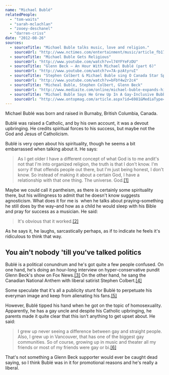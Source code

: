 ```yaml
---
name: "Michael Bublé"
relatedPeople:
  - "tom-waits"
  - "sarah-mclachlan"
  - "zooey-deschanel"
  - "darren-criss"
date: "2012-08-26"
sources:
  - sourceTitle: "Michael Buble talks music, love and religion."
    sourceUrl: "http://www.nctimes.com/entertainment/music/article_fb17e427-43f5-5db2-b0aa-0c97cb3f315a.html"
  - sourceTitle: "Michael Buble Gets Religious"
    sourceUrl: "http://www.youtube.com/watch?v=l74YFYeFzDU"
  - sourceTitle: "Glenn Beck – An Hour With Michael Bublé (part 6)"
    sourceUrl: "http://www.youtube.com/watch?v=7A-pzAtyruI"
  - sourceTitle: "Stephen Colbert & Michael Buble sing O Canada Star Spangled Banner."
    sourceUrl: "http://www.youtube.com/watch?v=bFbY4w2r2c4"
  - sourceTitle: "Micheal Buble, Stephen Colbert, Glenn Beck"
    sourceUrl: "http://www.mediaite.com/online/michael-buble-expands-his-influence-in-the-conservative-world-with-stephen-colbert/"
  - sourceTitle: "Michael Buble Says He Grew Up In A Gay-Inclusive Bubble"
    sourceUrl: "http://www.ontopmag.com/article.aspx?id=6981&MediaType=1&Category=22"
---
```


Michael Bublé was born and raised in Burnaby, British Columbia, Canada.

Bublé was raised a Catholic, and by his own account, it was a devout upbringing. He credits spiritual forces to his success, but maybe not the God and Jesus of Catholicism.

Bublé is very open about his spirituality, though he seems a bit embarrassed when talking about it. He says:

>As I get older I have a different concept of what God is to me andit's not that I'm into organized religion, the truth is that I don't know. I'm sorry if that offends people out there, but I'm just being honest, I don't know. So instead of making it about a certain God, I have a relationship with that one thing. The universe. God.<a class="source-citation" href="#http://www.nctimes.com/entertainment/music/article_fb17e427-43f5-5db2-b0aa-0c97cb3f315a.html" title="Michael Buble talks music, love and religion.">[1]</a>

Maybe we could call it pantheism, as there is certainly some spirituality there, but his willingness to admit that he doesn't know suggests agnosticism. What does it for me is  when he talks about praying–something he still does by the way–and how as a child he would sleep with his Bible and pray for success as a musician. He said:

>It's obvious that it worked.<a class="source-citation" href="#http://www.youtube.com/watch?v=l74YFYeFzDU" title="Michael Buble Gets Religious">[2]</a>

As he says it, he laughs, sarcastically perhaps, as if to indicate he feels it's ridiculous to think that way.

## You ain't nobody 'till you've talked politics

Bublé is a political conundrum and he's got quite a few people confused. On one hand, he's doing an hour-long interview on hyper-conservative pundit Glenn Beck's show on Fox News.<a class="source-citation" href="#http://www.youtube.com/watch?v=7A-pzAtyruI" title="Glenn Beck – An Hour With Michael Bublé (part 6)">[3]</a> On the other hand, he sang the Canadian National Anthem with liberal satirist Stephen Colbert.<a class="source-citation" href="#http://www.youtube.com/watch?v=bFbY4w2r2c4" title="Stephen Colbert &amp; Michael Buble sing O Canada Star Spangled Banner.">[4]</a>

Some speculate that it's all a publicity stunt for Bublé to perpetuate his everyman image and keep from alienating his fans.<a class="source-citation" href="#http://www.mediaite.com/online/michael-buble-expands-his-influence-in-the-conservative-world-with-stephen-colbert/" title="Micheal Buble, Stephen Colbert, Glenn Beck">[5]</a>

However, Bublé tipped his hand when he got on the topic of homosexuality. Apparently, he has a gay uncle and despite his Catholic upbringing, he parents made it quite clear that this isn't anything to get upset about. He said:

>I grew up never seeing a difference between gay and straight people. Also, I grew up in Vancouver, that has one of the biggest gay communities. So of course, growing up in music and theater all my friends or most of my friends were gay or bi.<a class="source-citation" href="#http://www.ontopmag.com/article.aspx?id=6981&MediaType=1&Category=22" title="Michael Buble Says He Grew Up In A Gay-Inclusive Bubble">[6]</a>

That's not something a Glenn Beck supporter would ever be caught dead saying, so I think Bublé was in it for promotional reasons and he's really a liberal.